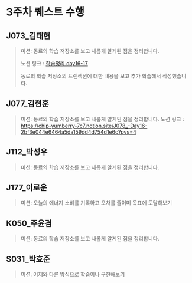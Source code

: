 # 3주차 퀘스트 수행

## J073_김태현
> 미션: 동료의 학습 저장소를 보고 새롭게 알게된 점을 정리합니다.
> 
> 노션 링크 : [학습정리 day16-17](https://www.notion.so/day-16-17-1ecebe5ad7954ad5ae152928137c4fca)
>
> 동료의 학습 저장소의 트랜잭션에 대한 내용을 보고 추가 학습해서 작성했습니다.

## J077_김현훈
> 미션: 동료의 학습 저장소를 보고 새롭게 알게된 점을 정리합니다.
> 노션 링크 : https://chip-yumberry-7c7.notion.site/J078_-Day16-2bf3e044e6464a5da159dd4d754d1e6c?pvs=4

## J112_박성우
> 미션: 동료의 학습 저장소를 보고 새롭게 알게된 점을 정리합니다.

## J177_이로운
> 미션: 오늘의 에너지 소비를 기록하고 오차를 줄이며 목표에 도달해보기

## K050_주윤겸
> 미션: 동료의 학습 저장소를 보고 새롭게 알게된 점을 정리합니다.

## S031_박효준
> 미션: 어제와 다른 방식으로 학습이나 구현해보기
